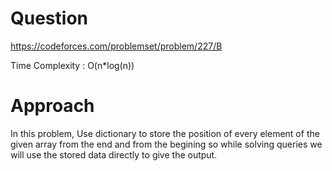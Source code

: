 # Question
https://codeforces.com/problemset/problem/227/B

Time Complexity : O(n*log(n))

# Approach
In this problem, Use dictionary to store the position of every element of the given array from the end and from the begining so while solving queries we will use the stored data directly 
to give the output.